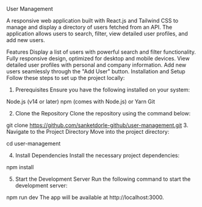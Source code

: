 User Management


A responsive web application built with React.js and Tailwind CSS to manage and display a directory of users fetched from an API. The application allows users to search, filter, view detailed user profiles, and add new users.

Features
Display a list of users with powerful search and filter functionality.
Fully responsive design, optimized for desktop and mobile devices.
View detailed user profiles with personal and company information.
Add new users seamlessly through the "Add User" button.
Installation and Setup
Follow these steps to set up the project locally:

1. Prerequisites
Ensure you have the following installed on your system:

Node.js (v14 or later)
npm (comes with Node.js) or Yarn
Git


2. Clone the Repository
Clone the repository using the command below:

git clone https://github.com/sanketdorle-github/user-management.git
3. Navigate to the Project Directory
Move into the project directory:

cd user-management


4. Install Dependencies
Install the necessary project dependencies:

npm install


5. Start the Development Server
Run the following command to start the development server:

npm run dev
The app will be available at http://localhost:3000.
